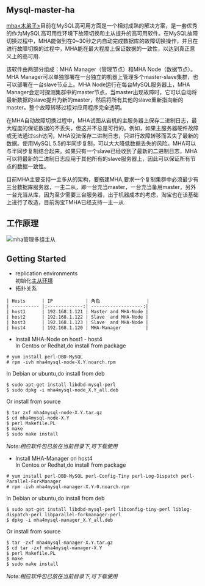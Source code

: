 ## Mysql-master-ha
  [mha<木弟子>](https://code.google.com/p/mysql-master-ha/)目前在MySQL高可用方面是一个相对成熟的解决方案，是一套优秀的作为MySQL高可用性环境下故障切换和主从提升的高可用软件。在MySQL故障切换过程中，MHA能做到在0~30秒之内自动完成数据库的故障切换操作，并且在进行故障切换的过程中，MHA能在最大程度上保证数据的一致性，以达到真正意义上的高可用. 

  该软件由两部分组成：MHA Manager（管理节点）和MHA Node（数据节点）。MHA Manager可以单独部署在一台独立的机器上管理多个master-slave集群，也可以部署在一台slave节点上。MHA Node运行在每台MySQL服务器上，MHA Manager会定时探测集群中的master节点，当master出现故障时，它可以自动将最新数据的slave提升为新的master，然后将所有其他的slave重新指向新的master。整个故障转移过程对应用程序完全透明。

  在MHA自动故障切换过程中，MHA试图从宕机的主服务器上保存二进制日志，最大程度的保证数据的不丢失，但这并不总是可行的。例如，如果主服务器硬件故障或无法通过ssh访问，MHA没法保存二进制日志，只进行故障转移而丢失了最新的数据。使用MySQL 5.5的半同步复制，可以大大降低数据丢失的风险。MHA可以与半同步复制结合起来。如果只有一个slave已经收到了最新的二进制日志，MHA可以将最新的二进制日志应用于其他所有的slave服务器上，因此可以保证所有节点的数据一致性。

  目前MHA主要支持一主多从的架构，要搭建MHA,要求一个复制集群中必须最少有三台数据库服务器，一主二从，即一台充当master，一台充当备用master，另外一台充当从库，因为至少需要三台服务器，出于机器成本的考虑，淘宝也在该基础上进行了改造，目前淘宝TMHA已经支持一主一从.  

## 工作原理
![mha管理多组主从](https://github.com/yotoobo/config/blob/master/mha/mha.png)  

## Getting Started
* replication environments  
  初始化[主从环境](https://github.com/yotoobo/config/blob/master/mysql/README.md)
* 拓扑关系  
```
| Hosts      | IP            | 角色                 |
| ---------- |:-------------:| -------------------:|
| host1      | 192.168.1.121 | Master and MHA-Node |
| host2      | 192.168.1.122 | Slave  and MHA-Node |
| host3      | 192.168.1.123 | Slave  and MHA-Node |
| host4      | 192.168.1.120 | MHA-Manager         |  
```  
* Install MHA-Node on host1 - host4  
In Centos or Redhat,do install from package 
```
# yum install perl-DBD-MySQL
# rpm -ivh mha4mysql-node-X.Y.noarch.rpm
```  
In Debian or ubuntu,do install from deb  
```
$ sudo apt-get install libdbd-mysql-perl
$ sudo dpkg -i mha4mysql-node_X.Y_all.deb  
```  
Or install from source  
```
$ tar zxf mha4mysql-node-X.Y.tar.gz  
$ cd mha4mysql-node-X.Y  
$ perl Makefile.PL  
$ make  
$ sudo make install
```  
_Note:相应软件包已放在当前目录下,可下载使用_  

* Install MHA-Manager on host4  
In Centos or Redhat,do install from package  
```
# yum install perl-DBD-MySQL perl-Config-Tiny perl-Log-Dispatch perl-Parallel-ForkManager
# rpm -ivh mha4mysql-manager-X.Y-0.noarch.rpm
```  
In Debian or ubuntu,do install from deb  
```
$ sudo apt-get install libdbd-mysql-perl libconfig-tiny-perl liblog-dispatch-perl libparallel-forkmanager-perl
$ dpkg -i mha4mysql-manager_X.Y_all.deb
```  
Or install from source  
```
$ tar -zxf mha4mysql-manager-X.Y.tar.gz
$ cd tar -zxf mha4mysql-manager-X.Y
$ perl Makefile.PL
$ make
$ sudo make install
```
_Note:相应软件包已放在当前目录下,可下载使用_  

